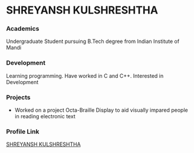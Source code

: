 # SHREYANSH KULSHRESHTHA

### Academics

Undergraduate Student pursuing B.Tech degree from Indian Institute of Mandi

### Development

Learning programming. Have worked in C and C++. Interested in Development

### Projects

- Worked on a project Octa-Braille Display to aid visually impared people in reading electronic text

### Profile Link

[SHREYANSH KULSHRESHTHA](https://github.com/shreyanshkuls)